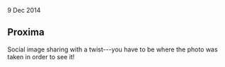 9 Dec 2014

Proxima
-------

Social image sharing with a twist---you have to be where the photo was taken in
order to see it!
